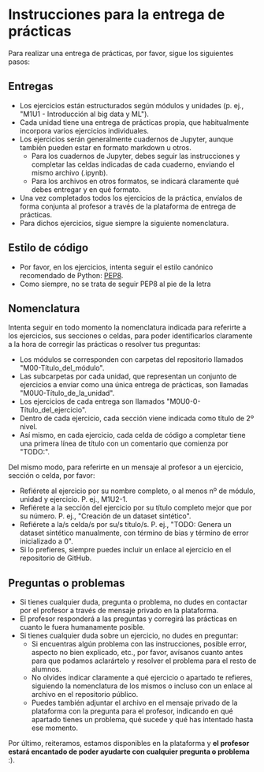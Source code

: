 # Instrucciones para la entrega de prácticas

Para realizar una entrega de prácticas, por favor, sigue los siguientes pasos:

## Entregas

- Los ejercicios están estructurados según módulos y unidades (p. ej., "M1U1 - Introducción al big data y ML").
- Cada unidad tiene una entrega de prácticas propia, que habitualmente incorpora varios ejercicios individuales.
- Los ejercicios serán generalmente cuadernos de Jupyter, aunque también pueden estar en formato markdown u otros.
    - Para los cuadernos de Jupyter, debes seguir las instrucciones y completar las celdas indicadas de cada cuaderno, enviando el mismo archivo (.ipynb).
    - Para los archivos en otros formatos, se indicará claramente qué debes entregar y en qué formato.
- Una vez completados todos los ejercicios de la práctica, envíalos de forma conjunta al profesor a través de la plataforma de entrega de prácticas.
- Para dichos ejercicios, sigue siempre la siguiente nomenclatura.

## Estilo de código
- Por favor, en los ejercicios, intenta seguir el estilo canónico recomendado de Python: [PEP8](https://www.python.org/dev/peps/pep-0008/).
- Como siempre, no se trata de seguir PEP8 al pie de la letra 

## Nomenclatura

Intenta seguir en todo momento la nomenclatura indicada para referirte a los ejercicios, sus secciones o celdas, para poder identificarlos claramente a la hora de corregir las prácticas o resolver tus preguntas:
- Los módulos se corresponden con carpetas del repositorio llamados "M00-Título_del_módulo".
- Las subcarpetas por cada unidad, que representan un conjunto de ejercicios a enviar como una única entrega de prácticas, son llamadas "M0U0-Título_de_la_unidad".
- Los ejercicios de cada entrega son llamados "M0U0-0-Título_del_ejercicio".
- Dentro de cada ejercicio, cada sección viene indicada como título de 2º nivel.
- Así mismo, en cada ejercicio, cada celda de código a completar tiene una primera línea de título con un comentario que comienza por "TODO:".

Del mismo modo, para referirte en un mensaje al profesor a un ejercicio, sección o celda, por favor:
- Refiérete al ejercicio por su nombre completo, o al menos nº de módulo, unidad y ejercicio. P. ej., M1U2-1.
- Refiérete a la sección del ejercicio por su título completo mejor que por su número. P. ej., "Creación de un dataset sintético".
- Refiérete a la/s celda/s por su/s título/s. P. ej., "TODO: Genera un dataset sintético manualmente, con término de bias y término de error inicializado a 0".
- Si lo prefieres, siempre puedes incluir un enlace al ejercicio en el repositorio de GitHub.

## Preguntas o problemas

- Si tienes cualquier duda, pregunta o problema, no dudes en contactar por el profesor a través de mensaje privado en la plataforma.
- El profesor responderá a las preguntas y corregirá las prácticas en cuanto le fuera humanamente posible.
- Si tienes cualquier duda sobre un ejercicio, no dudes en preguntar:
    - Si encuentras algún problema con las instrucciones, posible error, aspecto no bien explicado, etc., por favor, avísanos cuanto antes para que podamos aclarártelo y resolver el problema para el resto de alumnos.
    - No olvides indicar claramente a qué ejercicio o apartado te refieres, siguiendo la nomenclatura de los mismos o incluso con un enlace al archivo en el repositorio público.
    - Puedes también adjuntar el archivo en el mensaje privado de la plataforma con la pregunta para el profesor, indicando en qué apartado tienes un problema, qué sucede y qué has intentado hasta ese momento.

Por último, reiteramos, estamos disponibles en la plataforma y **el profesor estará encantado de poder ayudarte con cualquier pregunta o problema** :).
